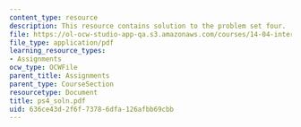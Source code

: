 ```yaml
---
content_type: resource
description: This resource contains solution to the problem set four.
file: https://ol-ocw-studio-app-qa.s3.amazonaws.com/courses/14-04-intermediate-microeconomic-theory-fall-2006/636ce43d2f6f73786dfa126afbb69cbb_ps4_soln.pdf
file_type: application/pdf
learning_resource_types:
- Assignments
ocw_type: OCWFile
parent_title: Assignments
parent_type: CourseSection
resourcetype: Document
title: ps4_soln.pdf
uid: 636ce43d-2f6f-7378-6dfa-126afbb69cbb
---
```

